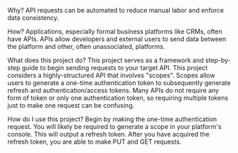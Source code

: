 Why?
API requests can be automated to reduce manual labor and enforce data consistency.

How?
Applications, especially formal business platforms like CRMs, often have APIs.
APIs allow developers and external users to send data between the platform and other, often unassociated, platforms.

What does this project do?
This project serves as a framework and step-by-step guide to begin sending requests to your target API.
This project considers a highly-structured API that involves "scopes".
Scopes allow users to generate a one-time authentication token to subsequently generate refresh and authentication/access tokens.
Many APIs do not require any form of token or only one authentication token, so requiring multiple tokens just to make one request can be confusing.

How do I use this project?
Begin by making the one-time authentication request.
You will likely be required to generate a scope in your platform's console. This will output a refresh token.
After you have acquired the refresh token, you are able to make PUT and GET requests.
